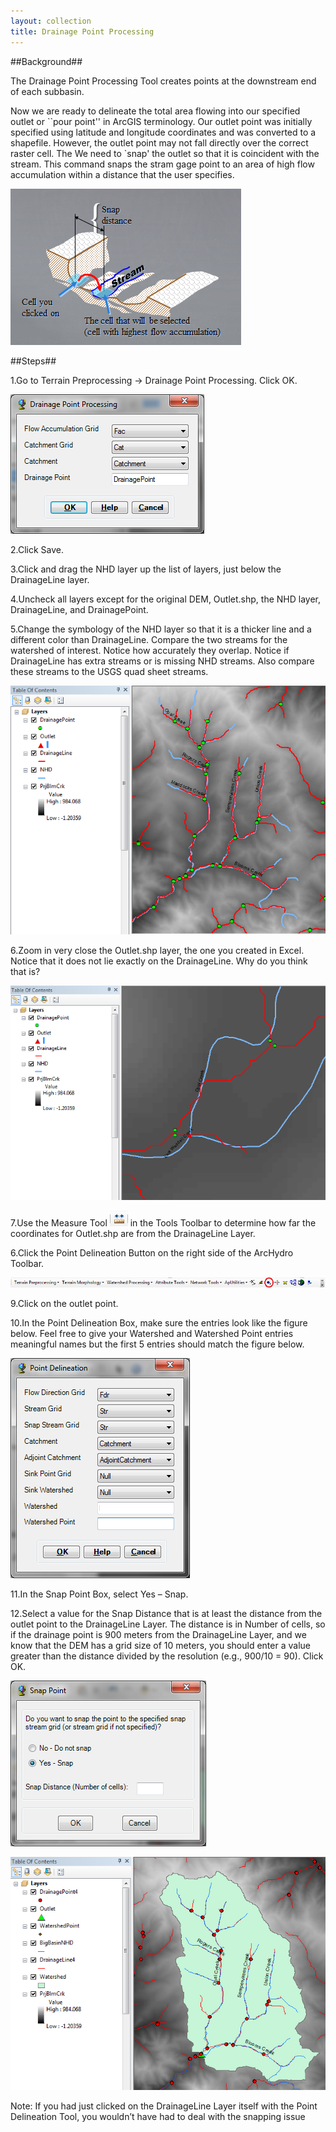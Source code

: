 ```yaml
---
layout: collection
title: Drainage Point Processing
---
```


##Background##

The Drainage Point Processing Tool creates points at the downstream end of each subbasin. 

Now we are ready to delineate the total area flowing into our specified outlet or ``pour point'' in ArcGIS terminology. Our outlet point was initially specified using latitude and longitude coordinates and was converted to a shapefile. However, the outlet point may not fall directly over the correct raster cell. The We need to `snap' the outlet so that it is coincident with the stream. This command snaps the stram gage point to an area of high flow accumulation within a distance that the user specifies.

<a href="/pictures/SnapPour.png"><img src="/pictures/SnapPour.png"></a>


##Steps##

1.Go to Terrain Preprocessing &#8594; Drainage Point Processing. Click OK. 

<a href="/pictures/DrainagePoint1.png"><img src="/pictures/DrainagePoint1.png"></a>

2.Click Save. 

3.Click and drag the NHD layer up the list of layers, just below the DrainageLine layer. 

4.Uncheck all layers except for the original DEM, Outlet.shp, the NHD layer, DrainageLine, and DrainagePoint.

5.Change the symbology of the NHD layer so that it is a thicker line and a different color than DrainageLine.  Compare the two streams for the watershed of interest.  Notice how accurately they overlap.  Notice if DrainageLine has extra streams or is missing NHD streams.  Also compare these streams to the USGS quad sheet streams.  

<a href="/pictures/DrainagePoint2.png"><img src="/pictures/DrainagePoint2.png"></a>

6.Zoom in very close the Outlet.shp layer, the one you created in Excel. Notice that it does not lie exactly on the DrainageLine. Why do you think that is?

<a href="/pictures/DrainagePoint3.png"><img src="/pictures/DrainagePoint3.png"></a>

7.Use the Measure Tool <a href="/pictures/MeasureTool.png"><img src="/pictures/MeasureTool.png"></a> in the Tools Toolbar to determine how far the coordinates for Outlet.shp are from the DrainageLine Layer. 

6.Click the Point Delineation Button on the right side of the ArcHydro Toolbar.

<a href="/pictures/ArcHydroToolbar.png"><img src="/pictures/ArcHydroToolbar.png"></a>

9.Click on the outlet point.

10.In the Point Delineation Box, make sure the entries look like the figure below.  Feel free to give your Watershed and Watershed Point entries meaningful names but the first 5 entries should match the figure below.

<a href="/pictures/PointDelineation.png"><img src="/pictures/PointDelineation.png"></a>

11.In the Snap Point Box, select Yes – Snap.

12.Select a value for the Snap Distance that is at least the distance from the outlet point to the DrainageLine Layer. The distance is in Number of cells, so if the drainage point is 900 meters from the DrainageLine Layer, and we know that  the DEM has a grid size of 10 meters, you should enter a value greater than the distance divided by the resolution (e.g., 900/10 = 90). Click OK.

<a href="/pictures/Snap.png"><img src="/pictures/Snap.png"></a>

<a href="/pictures/DrainagePoint3.png"><img src="/pictures/DrainagePoint4.png"></a>

Note: If you had just clicked on the DrainageLine Layer itself with the Point Delineation Tool, you wouldn’t have had to deal with the snapping issue
